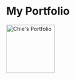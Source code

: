 # My Portfolio

<a href="https://chiedev.github.io/portfolio" target="__blank">
    <img width="127"src="https://chiedev.github.io/portfolio/assets/images/Raycille Portfolio Logo.jpg" title="Chie's Portfolio" alt="Chie's Portfolio">
</a>